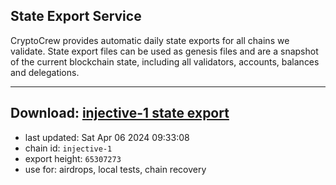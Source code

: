 ## State Export Service
CryptoCrew provides automatic daily state exports for all chains we validate. State export files can be used as genesis files and are a snapshot of the current blockchain state, including all validators, accounts, balances and delegations.

---
**Download: [injective-1 state export](https://dl-eu2.ccvalidators.com/SERVICE/injective/injective-1_export_65307273.json)**
---

- last updated: Sat Apr 06 2024 09:33:08
- chain id: `injective-1`
- export height: `65307273`
- use for: airdrops, local tests, chain recovery

